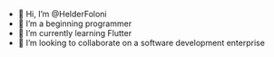 - 👋 Hi, I’m @HelderFoloni
- 👀 I’m a beginning programmer 
- 🌱 I’m currently learning Flutter
- 💞️ I’m looking to collaborate on a software development enterprise 

